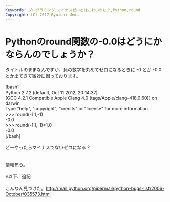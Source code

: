 ```yaml
---
Keywords: プログラミング,マイナスゼロとはこれいかに？,Python,round
Copyright: (C) 2017 Ryuichi Ueda
---
```


# Pythonのround関数の-0.0はどうにかならんのでしょうか？
タイトルのままなんですが、負の数字を丸めてゼロになるときに -0 とか -0.0 とか出てきて微妙に困っております。<br />
<br />
[bash]<br />
Python 2.7.2 (default, Oct 11 2012, 20:14:37) <br />
[GCC 4.2.1 Compatible Apple Clang 4.0 (tags/Apple/clang-418.0.60)] on darwin<br />
Type &quot;help&quot;, &quot;copyright&quot;, &quot;credits&quot; or &quot;license&quot; for more information.<br />
&gt;&gt;&gt; round(-1.1,-1)<br />
-0.0<br />
&gt;&gt;&gt; round(-1.1,-1)*1.0<br />
-0.0<br />
[/bash]<br />
<br />
どーやったらマイナスでないゼロになる？<br />
<br />
<br />
情報乞う。<br />
<br />
※以下、追記<br />
<br />
こんなん見つけた。<a href="http://mail.python.org/pipermail/python-bugs-list/2006-October/035573.html">http://mail.python.org/pipermail/python-bugs-list/2006-October/035573.html</a>
